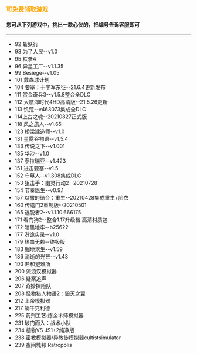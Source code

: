 ### <font color=orange>可免费领取游戏</font>

#### 您可从下列游戏中，挑出一款心仪的，把编号告诉客服即可

---
* 92 斩妖行
* 93 为了人民--v1.0
* 95 铁拳4
* 96 异星工厂--v1.1.35
* 99 Besiege--v1.05
* 101 戴森球计划
* 104 要塞：十字军东征--21.6.4更新发布
* 111 赏金奇兵3--v1.5.8整合全DLC
* 112 大航海时代4HD高清版--21.5.26更新
* 113 饥荒--v463073集成全DLC
* 114上古之魂--20210827正式版
* 118 风之旅人--v1.65
* 123 桥梁建造师--v1.0
* 131 星露谷物语--v1.5.4
* 133 传说之下--v1.001
* 135 华沙--v1.0
* 137 泰拉瑞亚--v1.423
* 151 进击要塞--v1.5
* 152 守墓人--v1.308集成DLC
* 153 狙击手：幽灵行动2--20210728
* 154 节奏医生--v0.9.1
* 157 以撒的结合：重生--20210428集成重生+胎衣
* 160 传送门2重制版--20210501
* 165 逃脱者2--v1.1.10.666175
* 171 看门狗2--整合1.17升级档.高清材质包
* 172 暗黑地牢--b25622
* 177 港诡实录--v1.0
* 179 热血无赖--终极版
* 183 掘地求生--v1.59
* 186 消逝的光芒--v1.43
* 190 盐和避难所
* 200 流浪汉模拟器
* 206 疑案追声
* 207 奇妙探险队
* 208 怪物猎人物语2：毁灭之翼
* 212 上帝模拟器
* 217 蜗牛克利德
* 225 药剂工艺:炼金术师模拟器
* 231 破门而入：战术小队
* 234 植物VS JS1+2纯净版
* 238 密教模拟器/异教徒模拟器cultistsimulator
* 239 夜间城邦 Ratropolis